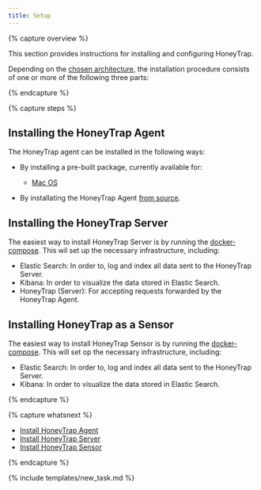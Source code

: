 ```yaml
---
title: Setup
---
```


{% capture overview %}

This section provides instructions for installing and configuring HoneyTrap.

Depending on the [chosen architecture](/docs/concepts/framework/architecture/), the installation procedure consists of one or more of the following three parts:

{% endcapture %}


{% capture steps %}

## Installing the HoneyTrap Agent

The HoneyTrap agent can be installed in the following ways:

* By installing a pre-built package, currently available for:

	* [Mac OS](/docs/setup/packages/mac-os/)

* By installating the HoneyTrap Agent [from source](/docs/setup/agent/install-go/).

## Installing the HoneyTrap Server

The easiest way to install HoneyTrap Server is by running the [docker-compose](/docs/setup/server/install-server/). This wil set up the necessary infrastructure, including:

* Elastic Search: In order to, log and index all data sent to the HoneyTrap Server.
* Kibana: In order to visualize the data stored in Elastic Search.
* HoneyTrap (Server): For accepting requests forwarded by the HoneyTrap Agent.

## Installing HoneyTrap as a Sensor

The easiest way to install HoneyTrap Sensor is by running the [docker-compose](/docs/setup/sensor/install-sensor/). This will set op the necessary infrastructure, including:

* Elastic Search: In order to, log and index all data sent to the HoneyTrap Server.
* Kibana: In order to visualize the data stored in Elastic Search.

{% endcapture %}


{% capture whatsnext %}

* [Install HoneyTrap Agent](/docs/setup/agent/landing/)
* [Install HoneyTrap Server](/docs/setup/server/install-server/)
* [Install HoneyTrap Sensor](/docs/setup/sensor/install-sensor/)

{% endcapture %}

{% include templates/new_task.md %}

